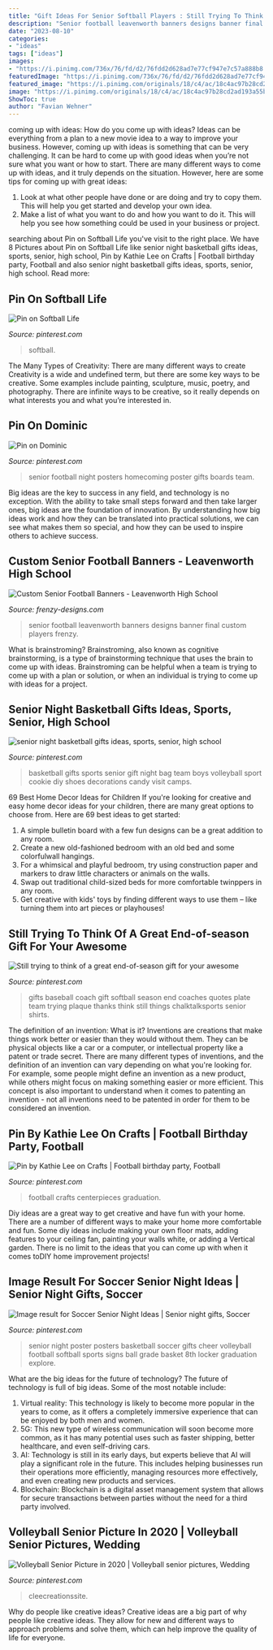 ```yaml
---
title: "Gift Ideas For Senior Softball Players : Still Trying To Think Of A Great End-of-season Gift For Your Awesome"
description: "Senior football leavenworth banners designs banner final custom players frenzy"
date: "2023-08-10"
categories:
- "ideas"
tags: ["ideas"]
images:
- "https://i.pinimg.com/736x/76/fd/d2/76fdd2d628ad7e77cf947e7c57a888b8.jpg"
featuredImage: "https://i.pinimg.com/736x/76/fd/d2/76fdd2d628ad7e77cf947e7c57a888b8.jpg"
featured_image: "https://i.pinimg.com/originals/18/c4/ac/18c4ac97b28cd2ad193a55b269d2f675.jpg"
image: "https://i.pinimg.com/originals/18/c4/ac/18c4ac97b28cd2ad193a55b269d2f675.jpg"
ShowToc: true
author: "Favian Wehner"
---
```



coming up with ideas: How do you come up with ideas?
Ideas can be everything from a plan to a new movie idea to a way to improve your business. However, coming up with ideas is something that can be very challenging. It can be hard to come up with good ideas when you’re not sure what you want or how to start. There are many different ways to come up with ideas, and it truly depends on the situation. However, here are some tips for coming up with great ideas: 
1. Look at what other people have done or are doing and try to copy them. This will help you get started and develop your own idea. 
2. Make a list of what you want to do and how you want to do it. This will help you see how something could be used in your business or project. 

	

		
searching about Pin on Softball Life you've visit to the right place. We have 8 Pictures about Pin on Softball Life like senior night basketball gifts ideas, sports, senior, high school, Pin by Kathie Lee on Crafts | Football birthday party, Football and also senior night basketball gifts ideas, sports, senior, high school. Read more:
		
    
## Pin On Softball Life

<img loading=lazy src="https://i.pinimg.com/736x/17/b9/a8/17b9a85192a73a6051dbdab9208d5734.jpg" onerror="this.onerror=null;this.src='https://tse4.mm.bing.net/th?id=OIP.P8kaYfFccEavl_vmjkOy6gHaHz&amp;pid=15.1';" alt="Pin on Softball Life">

_Source: pinterest.com_

>softball. 

	

The Many Types of Creativity: There are many different ways to create
Creativity is a wide and undefined term, but there are some key ways to be creative. Some examples include painting, sculpture, music, poetry, and photography. There are infinite ways to be creative, so it really depends on what interests you and what you’re interested in.

    
## Pin On Dominic

<img loading=lazy src="https://i.pinimg.com/originals/18/c4/ac/18c4ac97b28cd2ad193a55b269d2f675.jpg" onerror="this.onerror=null;this.src='https://tse2.mm.bing.net/th?id=OIP.SYnTnAVQMHYBfJY5PTqtswHaJ4&amp;pid=15.1';" alt="Pin on Dominic">

_Source: pinterest.com_

>senior football night posters homecoming poster gifts boards team. 

	

Big ideas are the key to success in any field, and technology is no exception. With the ability to take small steps forward and then take larger ones, big ideas are the foundation of innovation. By understanding how big ideas work and how they can be translated into practical solutions, we can see what makes them so special, and how they can be used to inspire others to achieve success.

    
## Custom Senior Football Banners - Leavenworth High School

<img loading=lazy src="http://www.frenzy-designs.com/store/sc_images/products/943_large_image.jpg" onerror="this.onerror=null;this.src='https://tse2.mm.bing.net/th?id=OIP.mQmbbiw3jeZXbq1i4LNXmQHaLG&amp;pid=15.1';" alt="Custom Senior Football Banners - Leavenworth High School">

_Source: frenzy-designs.com_

>senior football leavenworth banners designs banner final custom players frenzy. 

	

What is brainstroming?
Brainstroming, also known as cognitive brainstorming, is a type of brainstorming technique that uses the brain to come up with ideas. Brainstroming can be helpful when a team is trying to come up with a plan or solution, or when an individual is trying to come up with ideas for a project.

    
## Senior Night Basketball Gifts Ideas, Sports, Senior, High School

<img loading=lazy src="https://i.pinimg.com/736x/1e/26/45/1e2645f197639ed4a37af167bfe89b40.jpg" onerror="this.onerror=null;this.src='https://tse2.mm.bing.net/th?id=OIP.OI5iB83zd2qoJ6aQns0ddQHaFj&amp;pid=15.1';" alt="senior night basketball gifts ideas, sports, senior, high school">

_Source: pinterest.com_

>basketball gifts sports senior gift night bag team boys volleyball sport cookie diy shoes decorations candy visit camps. 

	

69 Best Home Decor Ideas for Children
If you're looking for creative and easy home decor ideas for your children, there are many great options to choose from. Here are 69 best ideas to get started: 
1. A simple bulletin board with a few fun designs can be a great addition to any room. 
2. Create a new old-fashioned bedroom with an old bed and some colorfulwall hangings. 
3. For a whimsical and playful bedroom, try using construction paper and markers to draw little characters or animals on the walls. 
4. Swap out traditional child-sized beds for more comfortable twinppers in any room. 
5. Get creative with kids' toys by finding different ways to use them – like turning them into art pieces or playhouses! 

    
## Still Trying To Think Of A Great End-of-season Gift For Your Awesome

<img loading=lazy src="https://i.pinimg.com/736x/57/41/2e/57412e56561686c4631e98e03d73655b.jpg" onerror="this.onerror=null;this.src='https://tse2.mm.bing.net/th?id=OIP.TgGbDDjyeMU4qitQw3k6AwHaMo&amp;pid=15.1';" alt="Still trying to think of a great end-of-season gift for your awesome">

_Source: pinterest.com_

>gifts baseball coach gift softball season end coaches quotes plate team trying plaque thanks think still things chalktalksports senior shirts. 

	

The definition of an invention: What is it?
Inventions are creations that make things work better or easier than they would without them. They can be physical objects like a car or a computer, or intellectual property like a patent or trade secret. There are many different types of inventions, and the definition of an invention can vary depending on what you're looking for. For example, some people might define an invention as a new product, while others might focus on making something easier or more efficient. This concept is also important to understand when it comes to patenting an invention - not all inventions need to be patented in order for them to be considered an invention.

    
## Pin By Kathie Lee On Crafts | Football Birthday Party, Football

<img loading=lazy src="https://i.pinimg.com/originals/b5/71/d2/b571d24ec26b5c1b94c48c2730313703.jpg" onerror="this.onerror=null;this.src='https://tse2.mm.bing.net/th?id=OIP.NSM9pgEphrqjsPFJtLH6swHaJ4&amp;pid=15.1';" alt="Pin by Kathie Lee on Crafts | Football birthday party, Football">

_Source: pinterest.com_

>football crafts centerpieces graduation. 

	

Diy ideas are a great way to get creative and have fun with your home. There are a number of different ways to make your home more comfortable and fun. Some diy ideas include making your own floor mats, adding features to your ceiling fan, painting your walls white, or adding a Vertical garden. There is no limit to the ideas that you can come up with when it comes toDIY home improvement projects!

    
## Image Result For Soccer Senior Night Ideas | Senior Night Gifts, Soccer

<img loading=lazy src="https://i.pinimg.com/736x/b5/e8/a7/b5e8a75d44d17547ff08c2ad9d506033.jpg" onerror="this.onerror=null;this.src='https://tse2.mm.bing.net/th?id=OIP.V7W5SrX_JsxGVc5AYldNBgAAAA&amp;pid=15.1';" alt="Image result for Soccer Senior Night Ideas | Senior night gifts, Soccer">

_Source: pinterest.com_

>senior night poster posters basketball soccer gifts cheer volleyball football softball sports signs ball grade basket 8th locker graduation explore. 

	

What are the big ideas for the future of technology?
The future of technology is full of big ideas. Some of the most notable include:
1. Virtual reality: This technology is likely to become more popular in the years to come, as it offers a completely immersive experience that can be enjoyed by both men and women.
2. 5G: This new type of wireless communication will soon become more common, as it has many potential uses such as faster shipping, better healthcare, and even self-driving cars.
3. AI: Technology is still in its early days, but experts believe that AI will play a significant role in the future. This includes helping businesses run their operations more efficiently, managing resources more effectively, and even creating new products and services.
4. Blockchain: Blockchain is a digital asset management system that allows for secure transactions between parties without the need for a third party involved.

    
## Volleyball Senior Picture In 2020 | Volleyball Senior Pictures, Wedding

<img loading=lazy src="https://i.pinimg.com/736x/76/fd/d2/76fdd2d628ad7e77cf947e7c57a888b8.jpg" onerror="this.onerror=null;this.src='https://tse2.mm.bing.net/th?id=OIP._VcdMHkaJ1W6m6fBLy257AHaLH&amp;pid=15.1';" alt="Volleyball Senior Picture in 2020 | Volleyball senior pictures, Wedding">

_Source: pinterest.com_

>cleecreationssite. 

	

Why do people like creative ideas?
Creative ideas are a big part of why people like creative ideas. They allow for new and different ways to approach problems and solve them, which can help improve the quality of life for everyone.

